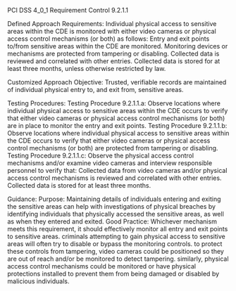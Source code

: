 PCI DSS 4_0_1 Requirement Control 9.2.1.1

Defined Approach Requirements:
Individual physical access to sensitive areas within the CDE is monitored with either video cameras or physical access control mechanisms (or both) as follows: Entry and exit points to/from sensitive areas within the CDE are monitored. Monitoring devices or mechanisms are protected from tampering or disabling. Collected data is reviewed and correlated with other entries. Collected data is stored for at least three months, unless otherwise restricted by law.

Customized Approach Objective:
Trusted, verifiable records are maintained of individual physical entry to, and exit from, sensitive areas.

Testing Procedures:
Testing Procedure 9.2.1.1.a: Observe locations where individual physical access to sensitive areas within the CDE occurs to verify that either video cameras or physical access control mechanisms (or both) are in place to monitor the entry and exit points.
Testing Procedure 9.2.1.1.b: Observe locations where individual physical access to sensitive areas within the CDE occurs to verify that either video cameras or physical access control mechanisms (or both) are protected from tampering or disabling.
Testing Procedure 9.2.1.1.c: Observe the physical access control mechanisms and/or examine video cameras and interview responsible personnel to verify that: Collected data from video cameras and/or physical access control mechanisms is reviewed and correlated with other entries. Collected data is stored for at least three months.

Guidance:
Purpose: Maintaining details of individuals entering and exiting the sensitive areas can help with investigations of physical breaches by identifying individuals that physically accessed the sensitive areas, as well as when they entered and exited. Good Practice: Whichever mechanism meets this requirement, it should effectively monitor all entry and exit points to sensitive areas. criminals attempting to gain physical access to sensitive areas will often try to disable or bypass the monitoring controls. to protect these controls from tampering, video cameras could be positioned so they are out of reach and/or be monitored to detect tampering. similarly, physical access control mechanisms could be monitored or have physical protections installed to prevent them from being damaged or disabled by malicious individuals.